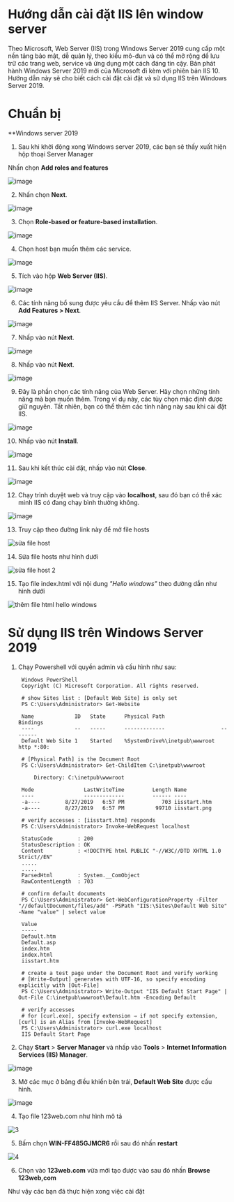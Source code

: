 # Hướng dẫn cài đặt IIS lên window server

Theo Microsoft, Web Server (IIS) trong Windows Server 2019 cung cấp một nền tảng bảo mật, dễ quản lý, theo kiểu mô-đun và có thể mở rộng để lưu trữ các trang web, service và ứng dụng một cách đáng tin cậy. Bản phát hành Windows Server 2019 mới của Microsoft đi kèm với phiên bản IIS 10. Hướng dẫn này sẽ cho biết cách cài đặt cài đặt và sử dụng IIS trên Windows Server 2019.

# Chuẩn bị
**Windows server 2019  

1. Sau khi khởi động xong Windows server 2019, các bạn sẽ thấy xuất hiện hộp thoại Server Manager

Nhấn chọn **Add roles and features**

![image](https://user-images.githubusercontent.com/65167293/158219636-e06a9df6-a3fb-4442-aa3c-abb8e18d8836.png)

2. Nhấn chọn **Next**.

![image](https://user-images.githubusercontent.com/65167293/158219851-0b2ce9a6-e68c-4a87-8a9a-338ffe65c495.png)

3. Chọn **Role-based or feature-based installation**.

![image](https://user-images.githubusercontent.com/65167293/158219935-96aee623-6086-4dfe-b24e-b65a0bac92e0.png)

4. Chọn host bạn muốn thêm các service.

![image](https://user-images.githubusercontent.com/65167293/158220050-da77563f-9b6c-4ab1-9867-ea977c480aad.png)

5. Tích vào hộp **Web Server (IIS)**.

![image](https://user-images.githubusercontent.com/65167293/158220156-d90cb5b4-7691-4c76-809b-7c57e4e6e1b9.png)

6. Các tính năng bổ sung được yêu cầu để thêm IIS Server. Nhấp vào nút **Add Features > Next**.

![image](https://user-images.githubusercontent.com/65167293/158220300-cd972fa9-3099-451a-9f50-d9c3832f5d9b.png)

7. Nhấp vào nút **Next**.

![image](https://user-images.githubusercontent.com/65167293/158220402-d9b1308e-c53d-4bcc-846c-eab85944cfb0.png)

8. Nhấp vào nút **Next**.

![image](https://user-images.githubusercontent.com/65167293/158220521-0468d8cc-2e5f-4434-b012-c5a9a171691d.png)

9. Đây là phần chọn các tính năng của Web Server. Hãy chọn những tính năng mà bạn muốn thêm. Trong ví dụ này, các tùy chọn mặc định được giữ nguyên. Tất nhiên, bạn có thể thêm các tính năng này sau khi cài đặt IIS.

![image](https://user-images.githubusercontent.com/65167293/158220645-94c58ebe-79e1-469f-a8b9-9ad4b63f2df9.png)

10. Nhấp vào nút **Install**.

![image](https://user-images.githubusercontent.com/65167293/158220751-7f3f7923-5f17-4ea6-a339-c8a5377bcc53.png)

11. Sau khi kết thúc cài đặt, nhấp vào nút **Close**.

![image](https://user-images.githubusercontent.com/65167293/158220837-49db8cd7-36ae-4191-90ac-05bc13f7085b.png)

12. Chạy trình duyệt web và truy cập vào **localhost**, sau đó bạn có thể xác minh IIS có đang chạy bình thường không.

 ![image](https://user-images.githubusercontent.com/65167293/158221691-dada598d-96e6-40d9-8b7e-eb76572d4801.png)

13. Truy cập theo đường link này để mở file hosts

![sửa file host](https://user-images.githubusercontent.com/65167293/158224572-07009409-2f15-4d2e-b868-b036ed79931c.png)

14. Sửa file hosts như hình dưới

![sửa file host 2](https://user-images.githubusercontent.com/65167293/158224729-f701817f-8b07-4378-94a2-3ac2fc1875c3.png)

15. Tạo file index.html với nội dung *"Hello windows"* theo đường dẫn như hình dưới

![thêm file html hello windows](https://user-images.githubusercontent.com/65167293/158225068-be423733-78e1-4dd3-96bc-ec552b92663b.png)


# Sử dụng IIS trên Windows Server 2019

1. Chạy Powershell với quyền admin và cấu hình như sau:

        Windows PowerShell
        Copyright (C) Microsoft Corporation. All rights reserved.

        # show Sites list : [Default Web Site] is only set
        PS C:\Users\Administrator> Get-Website 

        Name             ID   State      Physical Path                  Bindings
        ----             --   -----      -------------                  --------
        Default Web Site 1    Started    %SystemDrive%\inetpub\wwwroot  http *:80:

        # [Physical Path] is the Document Root
        PS C:\Users\Administrator> Get-ChildItem C:\inetpub\wwwroot 

            Directory: C:\inetpub\wwwroot

        Mode                LastWriteTime         Length Name
        ----                -------------         ------ ----
        -a----        8/27/2019   6:57 PM            703 iisstart.htm
        -a----        8/27/2019   6:57 PM          99710 iisstart.png

        # verify accesses : [iisstart.htm] responds
        PS C:\Users\Administrator> Invoke-WebRequest localhost 

        StatusCode        : 200
        StatusDescription : OK
        Content           : <!DOCTYPE html PUBLIC "-//W3C//DTD XHTML 1.0 Strict//EN"
        .....
        .....
        ParsedHtml        : System.__ComObject
        RawContentLength  : 703

        # confirm default documents
        PS C:\Users\Administrator> Get-WebConfigurationProperty -Filter "//defaultDocument/files/add" -PSPath "IIS:\Sites\Default Web Site" -Name "value" | select value 

        Value
        -----
        Default.htm
        Default.asp
        index.htm
        index.html
        iisstart.htm

        # create a test page under the Document Root and verify working
        # [Write-Output] generates with UTF-16, so specify encoding explicitly with [Out-File]
        PS C:\Users\Administrator> Write-Output "IIS Default Start Page" | Out-File C:\inetpub\wwwroot\Default.htm -Encoding Default 

        # verify accesses
        # for [curl.exe], specify extension ⇒ if not specify extension, [curl] is an Alias from [Invoke-WebRequest]
        PS C:\Users\Administrator> curl.exe localhost 
        IIS Default Start Page
 
  
 2. Chạy **Start** > **Server Manager** và nhấp vào **Tools** > **Internet Information Services (IIS) Manager**.

![image](https://user-images.githubusercontent.com/65167293/158222523-da369bf6-1710-4d66-a2ac-d4f081b3c20b.png)

3. Mở các mục ở bảng điều khiển bên trái, **Default Web Site** được cấu hình.

![image](https://user-images.githubusercontent.com/65167293/158222627-84215613-c1c3-4a55-9b58-796d0d82cbc7.png)

4. Tạo file 123web.com như hình mô tả

![3](https://user-images.githubusercontent.com/65167293/158223242-c9a961a5-ff30-447e-bfc6-e244c37c07e5.png)

5. Bấm chọn **WIN-FF485GJMCR6** rồi sau đó nhấn **restart**

![4](https://user-images.githubusercontent.com/65167293/158223523-f76ce676-2d7e-4d79-8f4f-ed86b901be34.png)

6. Chọn vào **123web.com** vừa mới tạo được vào sau đó nhấn **Browse 123web,com**

Như vậy các bạn đã thực hiện xong việc cài đặt 

